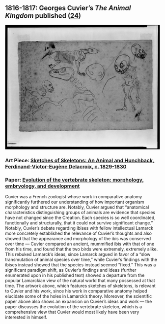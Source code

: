 ## 1816-1817: Georges Cuvier’s <em>The Animal Kingdom</em> published ([24](https://www.cambridge.org/core/books/animal-kingdom/B467ED34A254AB891D0A4252B1BC7070))

![pic](/images/1816-1817.jpeg)

### Art Piece: [Sketches of Skeletons: An Animal and Hunchback, Ferdinand-Victor-Eugène Delacroix, c. 1829-1830](https://hvrd.art/o/295664)

### Paper: [Evolution of the vertebrate skeleton: morphology, embryology, and development](https://zoologicalletters.biomedcentral.com/articles/10.1186/s40851-014-0007-7)

Cuvier was a French zoologist whose work in comparative anatomy significantly furthered our understanding of how important organism morphology and structure are. Notably, Cuvier argued that “anatomical characteristics distinguishing groups of animals are evidence that species have not changed since the Creation. Each species is so well coordinated, functionally and structurally, that it could not survive significant change.” Notably, Cuvier’s debate regarding ibises with fellow intellectual Lamarck more concretely established the relevance of Cuvier’s thoughts and also showed that the appearance and morphology of the ibis was conserved over time — Cuvier compared an ancient, mummified ibis with that of one from his time, and found that the two birds were extremely, extremely alike. This rebuked Lamarck’s ideas, since Lamarck argued in favor of a “slow transmutation of animal species over time,” while Cuvier’s findings with the ibises instead showed that the species instead seemed “fixed.” This was a significant paradigm shift, as Cuvier’s findings and ideas (further enumerated upon in his published text) showed a departure from the popular Lamarckian view of the natural world that many possessed at that time. The artwork above, which features sketches of skeletons, is relevant to Cuvier and his work, since his work in comparative anatomy helped elucidate some of the holes in Lamarck’s theory. Moreover, the scientific paper above also shows an expansion on Cuvier’s ideas and work — the paper discusses the evolution of the vertebrate skeleton, which is a comprehensive view that Cuvier would most likely have been very interested in himself. 

